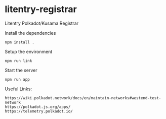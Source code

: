 # litentry-registrar
Litentry Polkadot/Kusama Registrar

Install the dependencies

```
npm install .
```

Setup the environment

```
npm run link
```

Start the server

```
npm run app
```

Useful Links:

```
https://wiki.polkadot.network/docs/en/maintain-networks#westend-test-network
https://polkadot.js.org/apps/
https://telemetry.polkadot.io/
```

